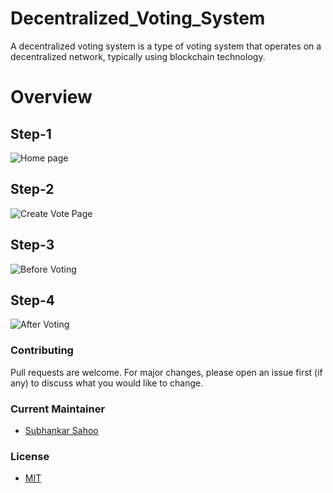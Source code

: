 # Decentralized_Voting_System
A decentralized voting system is a type of voting system that operates on a decentralized network, typically using blockchain technology.

# Overview
## Step-1
![Home page](https://github.com/sahoo-subha/Decentralized_Voting_System/assets/89283572/c5a673d8-c4df-4ee8-b6b0-ac20c9cab2a1)




## Step-2
![Create Vote Page](https://github.com/sahoo-subha/Decentralized_Voting_System/assets/89283572/5c5bda7e-db46-4e25-ab75-025d69467df8)




## Step-3
![Before Voting](https://github.com/sahoo-subha/Decentralized_Voting_System/assets/89283572/5b4982df-cffa-4bd7-9537-c6ff56228f25)




## Step-4
![After Voting ](https://github.com/sahoo-subha/Decentralized_Voting_System/assets/89283572/cc3b751f-9161-4abf-a747-0fe1267148cd)

### Contributing

Pull requests are welcome. For major changes, please open an issue first (if any)
to discuss what you would like to change.

### Current Maintainer
- [Subhankar Sahoo](https://github.com/sahoo-subha)

### License

- [MIT]()

